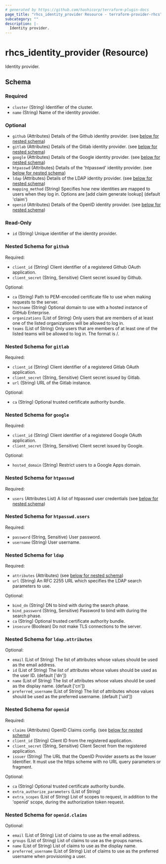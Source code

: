 ```yaml
---
# generated by https://github.com/hashicorp/terraform-plugin-docs
page_title: "rhcs_identity_provider Resource - terraform-provider-rhcs"
subcategory: ""
description: |-
  Identity provider.
---
```


# rhcs_identity_provider (Resource)

Identity provider.



<!-- clusterschema generated by tfplugindocs -->
## Schema

### Required

- `cluster` (String) Identifier of the cluster.
- `name` (String) Name of the identity provider.

### Optional

- `github` (Attributes) Details of the Github identity provider. (see [below for nested schema](#nestedatt--github))
- `gitlab` (Attributes) Details of the Gitlab identity provider. (see [below for nested schema](#nestedatt--gitlab))
- `google` (Attributes) Details of the Google identity provider. (see [below for nested schema](#nestedatt--google))
- `htpasswd` (Attributes) Details of the 'htpasswd' identity provider. (see [below for nested schema](#nestedatt--htpasswd))
- `ldap` (Attributes) Details of the LDAP identity provider. (see [below for nested schema](#nestedatt--ldap))
- `mapping_method` (String) Specifies how new identities are mapped to users when they log in. Options are [add claim generate lookup] (default 'claim')
- `openid` (Attributes) Details of the OpenID identity provider. (see [below for nested schema](#nestedatt--openid))

### Read-Only

- `id` (String) Unique identifier of the identity provider.

<a id="nestedatt--github"></a>
### Nested Schema for `github`

Required:

- `client_id` (String) Client identifier of a registered Github OAuth application.
- `client_secret` (String, Sensitive) Client secret issued by Github.

Optional:

- `ca` (String) Path to PEM-encoded certificate file to use when making requests to the server.
- `hostname` (String) Optional domain to use with a hosted instance of GitHub Enterprise.
- `organizations` (List of String) Only users that are members of at least one of the listed organizations will be allowed to log in.
- `teams` (List of String) Only users that are members of at least one of the listed teams will be allowed to log in. The format is <org>/<team>.


<a id="nestedatt--gitlab"></a>
### Nested Schema for `gitlab`

Required:

- `client_id` (String) Client identifier of a registered Gitlab OAuth application.
- `client_secret` (String, Sensitive) Client secret issued by Gitlab.
- `url` (String) URL of the Gitlab instance.

Optional:

- `ca` (String) Optional trusted certificate authority bundle.


<a id="nestedatt--google"></a>
### Nested Schema for `google`

Required:

- `client_id` (String) Client identifier of a registered Google OAuth application.
- `client_secret` (String, Sensitive) Client secret issued by Google.

Optional:

- `hosted_domain` (String) Restrict users to a Google Apps domain.


<a id="nestedatt--htpasswd"></a>
### Nested Schema for `htpasswd`

Required:

- `users` (Attributes List) A list of htpasswd user credentials (see [below for nested schema](#nestedatt--htpasswd--users))

<a id="nestedatt--htpasswd--users"></a>
### Nested Schema for `htpasswd.users`

Required:

- `password` (String, Sensitive) User password.
- `username` (String) User username.



<a id="nestedatt--ldap"></a>
### Nested Schema for `ldap`

Required:

- `attributes` (Attributes) (see [below for nested schema](#nestedatt--ldap--attributes))
- `url` (String) An RFC 2255 URL which specifies the LDAP search parameters to use.

Optional:

- `bind_dn` (String) DN to bind with during the search phase.
- `bind_password` (String, Sensitive) Password to bind with during the search phase.
- `ca` (String) Optional trusted certificate authority bundle.
- `insecure` (Boolean) Do not make TLS connections to the server.

<a id="nestedatt--ldap--attributes"></a>
### Nested Schema for `ldap.attributes`

Optional:

- `email` (List of String) The list of attributes whose values should be used as the email address.
- `id` (List of String) The list of attributes whose values should be used as the user ID. (default ['dn'])
- `name` (List of String) The list of attributes whose values should be used as the display name. (default ['cn'])
- `preferred_username` (List of String) The list of attributes whose values should be used as the preferred username. (default ['uid'])



<a id="nestedatt--openid"></a>
### Nested Schema for `openid`

Required:

- `claims` (Attributes) OpenID Claims config. (see [below for nested schema](#nestedatt--openid--claims))
- `client_id` (String) Client ID from the registered application.
- `client_secret` (String, Sensitive) Client Secret from the registered application.
- `issuer` (String) The URL that the OpenID Provider asserts as the Issuer Identifier. It must use the https scheme with no URL query parameters or fragment.

Optional:

- `ca` (String) Optional trusted certificate authority bundle.
- `extra_authorize_parameters` (List of String)
- `extra_scopes` (List of String) List of scopes to request, in addition to the 'openid' scope, during the authorization token request.

<a id="nestedatt--openid--claims"></a>
### Nested Schema for `openid.claims`

Optional:

- `email` (List of String) List of claims to use as the email address.
- `groups` (List of String) List of claims to use as the groups names.
- `name` (List of String) List of claims to use as the display name.
- `preferred_username` (List of String) List of claims to use as the preferred username when provisioning a user.


